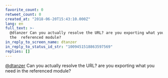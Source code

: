 ```yaml
---
favorite_count: 0
retweet_count: 0
created_at: "2018-06-20T15:43:10.000Z"
lang: en
full_text: >-
  @dtanzer Can you actually resolve the URL? are you exporting what you need in
  the  referenced module?
in_reply_to_screen_name: dtanzer
in_reply_to_status_id_str: "1009451518863597569"
replies: []
---
```


[@dtanzer](https://twitter.com/dtanzer) Can you actually resolve the URL? are
you exporting what you need in the referenced module?
